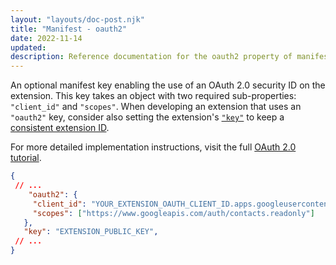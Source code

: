 ```yaml
---
layout: "layouts/doc-post.njk"
title: "Manifest - oauth2"
date: 2022-11-14
updated: 
description: Reference documentation for the oauth2 property of manifest.json.
---
```


An optional manifest key enabling the use of an OAuth 2.0 security ID on the extension. This key takes an object with two required sub-properties: `"client_id"` and `"scopes"`. When developing an extension that uses an `"oauth2"` key, consider also setting the extension's [`"key"`](/docs/extensions/mv3/manifest/key/) to keep a [consistent extension ID](/docs/extensions/mv3/tut_oauth/#keep-consistent-id).

 For more detailed implementation instructions, visit the full [OAuth 2.0 tutorial](/docs/extensions/mv3/tut_oauth/).
 ```json
{
  // ...
     "oauth2": {
      "client_id": "YOUR_EXTENSION_OAUTH_CLIENT_ID.apps.googleusercontent.com",
      "scopes": ["https://www.googleapis.com/auth/contacts.readonly"]
    },
    "key": "EXTENSION_PUBLIC_KEY",
  // ...
}
```
